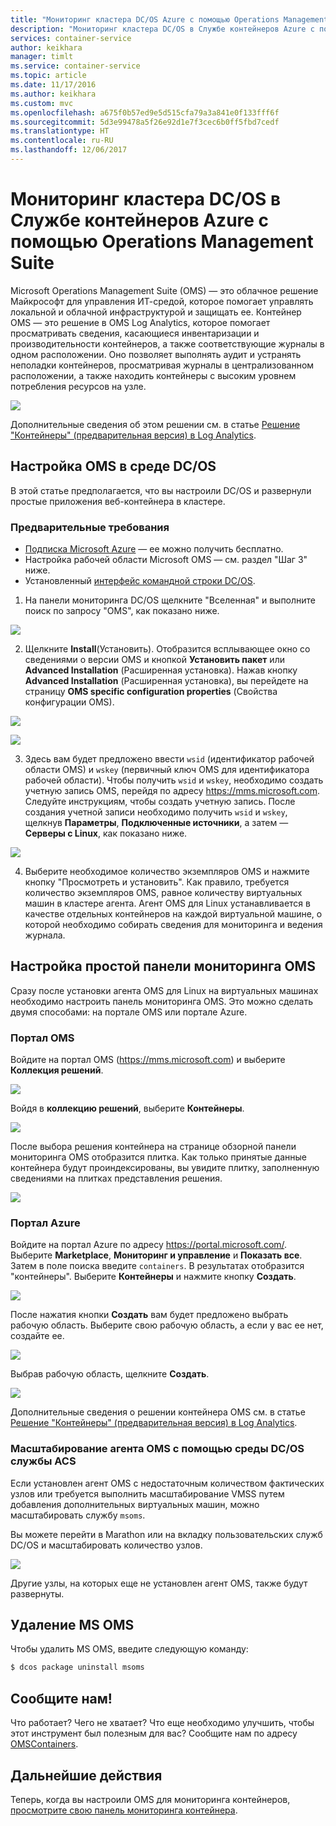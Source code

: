 ```yaml
---
title: "Мониторинг кластера DC/OS Azure с помощью Operations Management"
description: "Мониторинг кластера DC/OS в Службе контейнеров Azure с помощью Microsoft Operations Management Suite."
services: container-service
author: keikhara
manager: timlt
ms.service: container-service
ms.topic: article
ms.date: 11/17/2016
ms.author: keikhara
ms.custom: mvc
ms.openlocfilehash: a675f0b57ed9e5d515cfa79a3a841e0f133fff6f
ms.sourcegitcommit: 5d3e99478a5f26e92d1e7f3cec6b0ff5fbd7cedf
ms.translationtype: HT
ms.contentlocale: ru-RU
ms.lasthandoff: 12/06/2017
---
```

# <a name="monitor-an-azure-container-service-dcos-cluster-with-operations-management-suite"></a>Мониторинг кластера DC/OS в Службе контейнеров Azure с помощью Operations Management Suite

Microsoft Operations Management Suite (OMS) — это облачное решение Майкрософт для управления ИТ-средой, которое помогает управлять локальной и облачной инфраструктурой и защищать ее. Контейнер OMS — это решение в OMS Log Analytics, которое помогает просматривать сведения, касающиеся инвентаризации и производительности контейнеров, а также соответствующие журналы в одном расположении. Оно позволяет выполнять аудит и устранять неполадки контейнеров, просматривая журналы в централизованном расположении, а также находить контейнеры с высоким уровнем потребления ресурсов на узле.

![](media/container-service-monitoring-oms/image1.png)

Дополнительные сведения об этом решении см. в статье [Решение "Контейнеры" (предварительная версия) в Log Analytics](../../log-analytics/log-analytics-containers.md).

## <a name="setting-up-oms-from-the-dcos-universe"></a>Настройка OMS в среде DC/ОS


В этой статье предполагается, что вы настроили DC/OS и развернули простые приложения веб-контейнера в кластере.

### <a name="pre-requisite"></a>Предварительные требования
- [Подписка Microsoft Azure](https://azure.microsoft.com/free/) — ее можно получить бесплатно.  
- Настройка рабочей области Microsoft OMS — см. раздел "Шаг 3" ниже.
- Установленный [интерфейс командной строки DC/OS](https://dcos.io/docs/1.8/usage/cli/install/).

1. На панели мониторинга DC/OS щелкните "Вселенная" и выполните поиск по запросу "OMS", как показано ниже.

![](media/container-service-monitoring-oms/image2.png)

2. Щелкните **Install**(Установить). Отобразится всплывающее окно со сведениями о версии OMS и кнопкой **Установить пакет** или **Advanced Installation** (Расширенная установка). Нажав кнопку **Advanced Installation** (Расширенная установка), вы перейдете на страницу **OMS specific configuration properties** (Свойства конфигурации OMS).

![](media/container-service-monitoring-oms/image3.png)

![](media/container-service-monitoring-oms/image4.png)

3. Здесь вам будет предложено ввести `wsid` (идентификатор рабочей области OMS) и `wskey` (первичный ключ OMS для идентификатора рабочей области). Чтобы получить `wsid` и `wskey`, необходимо создать учетную запись OMS, перейдя по адресу <https://mms.microsoft.com>. Следуйте инструкциям, чтобы создать учетную запись. После создания учетной записи необходимо получить `wsid` и `wskey`, щелкнув **Параметры**, **Подключенные источники**, а затем — **Серверы с Linux**, как показано ниже.

 ![](media/container-service-monitoring-oms/image5.png)

4. Выберите необходимое количество экземпляров OMS и нажмите кнопку "Просмотреть и установить". Как правило, требуется количество экземпляров OMS, равное количеству виртуальных машин в кластере агента. Агент OMS для Linux устанавливается в качестве отдельных контейнеров на каждой виртуальной машине, о которой необходимо собирать сведения для мониторинга и ведения журнала.

## <a name="setting-up-a-simple-oms-dashboard"></a>Настройка простой панели мониторинга OMS

Сразу после установки агента OMS для Linux на виртуальных машинах необходимо настроить панель мониторинга OMS. Это можно сделать двумя способами: на портале OMS или портале Azure.

### <a name="oms-portal"></a>Портал OMS 

Войдите на портал OMS (<https://mms.microsoft.com>) и выберите **Коллекция решений**.

![](media/container-service-monitoring-oms/image6.png)

Войдя в **коллекцию решений**, выберите **Контейнеры**.

![](media/container-service-monitoring-oms/image7.png)

После выбора решения контейнера на странице обзорной панели мониторинга OMS отобразится плитка. Как только принятые данные контейнера будут проиндексированы, вы увидите плитку, заполненную сведениями на плитках представления решения.

![](media/container-service-monitoring-oms/image8.png)

### <a name="azure-portal"></a>Портал Azure 

Войдите на портал Azure по адресу <https://portal.microsoft.com/>. Выберите **Marketplace**, **Мониторинг и управление** и **Показать все**. Затем в поле поиска введите `containers`. В результатах отобразится "контейнеры". Выберите **Контейнеры** и нажмите кнопку **Создать**.

![](media/container-service-monitoring-oms/image9.png)

После нажатия кнопки **Создать** вам будет предложено выбрать рабочую область. Выберите свою рабочую область, а если у вас ее нет, создайте ее.

![](media/container-service-monitoring-oms/image10.PNG)

Выбрав рабочую область, щелкните **Создать**.

![](media/container-service-monitoring-oms/image11.png)

Дополнительные сведения о решении контейнера OMS см. в статье [Решение "Контейнеры" (предварительная версия) в Log Analytics](../../log-analytics/log-analytics-containers.md).

### <a name="how-to-scale-oms-agent-with-acs-dcos"></a>Масштабирование агента OMS с помощью среды DC/OS службы ACS 

Если установлен агент OMS с недостаточным количеством фактических узлов или требуется выполнить масштабирование VMSS путем добавления дополнительных виртуальных машин, можно масштабировать службу `msoms`.

Вы можете перейти в Marathon или на вкладку пользовательских служб DC/OS и масштабировать количество узлов.

![](media/container-service-monitoring-oms/image12.PNG)

Другие узлы, на которых еще не установлен агент OMS, также будут развернуты.

## <a name="uninstall-ms-oms"></a>Удаление MS OMS

Чтобы удалить MS OMS, введите следующую команду:

```bash
$ dcos package uninstall msoms
```

## <a name="let-us-know"></a>Сообщите нам!
Что работает? Чего не хватает? Что еще необходимо улучшить, чтобы этот инструмент был полезным для вас? Сообщите нам по адресу <a href="mailto:OMSContainers@microsoft.com">OMSContainers</a>.

## <a name="next-steps"></a>Дальнейшие действия

 Теперь, когда вы настроили OMS для мониторинга контейнеров, [просмотрите свою панель мониторинга контейнера](../../log-analytics/log-analytics-containers.md).
